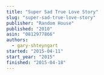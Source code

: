 ```yaml
---
title: "Super Sad True Love Story"
slug: "super-sad-true-love-story"
publisher: "Random House"
published: "2010"
asin: "0812977866"
authors:
  - gary-shteyngart
started: "2015-04-11"
start_year: "2015"
finished: "2015-04-18"
---
```

